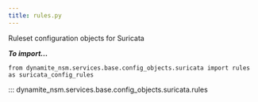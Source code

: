 ```yaml
---
title: rules.py
---
```


Ruleset configuration objects for Suricata

***To import...***
```python3
from dynamite_nsm.services.base.config_objects.suricata import rules as suricata_config_rules
```

::: dynamite_nsm.services.base.config_objects.suricata.rules